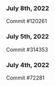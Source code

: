 ### July 8th, 2022

Commit #120261

### July 5th, 2022

Commit #314353


### July 4th, 2022

Commit #72281
